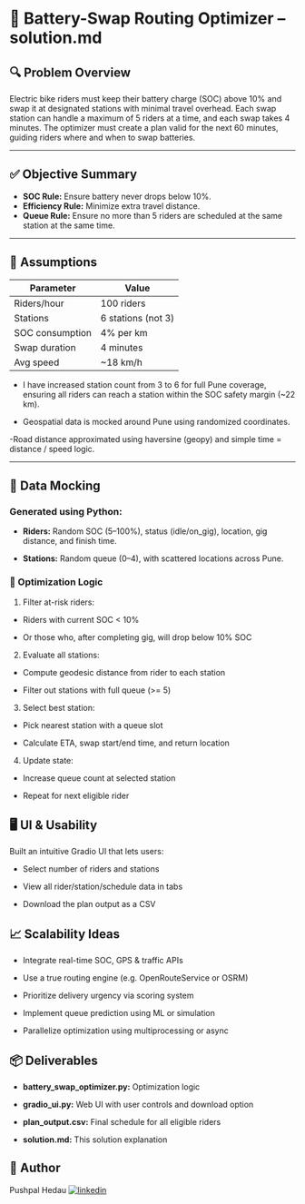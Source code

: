 
# 🧠 Battery-Swap Routing Optimizer – solution.md

## 🔍 Problem Overview

Electric bike riders must keep their battery charge (SOC) above 10% and swap it at designated stations with minimal travel overhead. Each swap station can handle a maximum of 5 riders at a time, and each swap takes 4 minutes. The optimizer must create a plan valid for the next 60 minutes, guiding riders where and when to swap batteries.

---

## ✅ Objective Summary

- **SOC Rule:** Ensure battery never drops below 10%.
- **Efficiency Rule:** Minimize extra travel distance.
- **Queue Rule:** Ensure no more than 5 riders are scheduled at the same station at the same time.

---

## 🔧 Assumptions

| Parameter       | Value              |
|-----------------|--------------------|
| Riders/hour     | 100 riders         |
| Stations        | 6 stations (not 3) |
| SOC consumption | 4% per km          |
| Swap duration   | 4 minutes          |
| Avg speed       | ~18 km/h           |

- I have increased station count from 3 to 6 for full Pune coverage, ensuring all riders can reach a station within the SOC safety margin (~22 km).

- Geospatial data is mocked around Pune using randomized coordinates.

-Road distance approximated using haversine (geopy) and simple time = distance / speed logic.

---

## 🧮 Data Mocking

### Generated using Python:

- **Riders:** Random SOC (5–100%), status (idle/on_gig), location, gig distance, and finish time.

- **Stations:** Random queue (0–4), with scattered locations across Pune.

### 🧠 Optimization Logic

1. Filter at-risk riders:

- Riders with current SOC < 10%

- Or those who, after completing gig, will drop below 10% SOC

2. Evaluate all stations:

- Compute geodesic distance from rider to each station

- Filter out stations with full queue (>= 5)

3. Select best station:

- Pick nearest station with a queue slot

- Calculate ETA, swap start/end time, and return location

4. Update state:

- Increase queue count at selected station

- Repeat for next eligible rider


## 🖥️ UI & Usability

Built an intuitive Gradio UI that lets users:

- Select number of riders and stations

- View all rider/station/schedule data in tabs

- Download the plan output as a CSV

## 📈 Scalability Ideas

- Integrate real-time SOC, GPS & traffic APIs

- Use a true routing engine (e.g. OpenRouteService or OSRM)

- Prioritize delivery urgency via scoring system

- Implement queue prediction using ML or simulation

- Parallelize optimization using multiprocessing or async

## 📦 Deliverables

- **battery_swap_optimizer.py:** Optimization logic

- **gradio_ui.py:** Web UI with user controls and download option

- **plan_output.csv:** Final schedule for all eligible riders

- **solution.md:** This solution explanation

## 👤 Author
Pushpal Hedau
[![linkedin](https://img.shields.io/badge/linkedin-0A66C2?style=for-the-badge&logo=linkedin&logoColor=white)](https://www.linkedin.com/in/pushpal-hedau-04479124a/)

